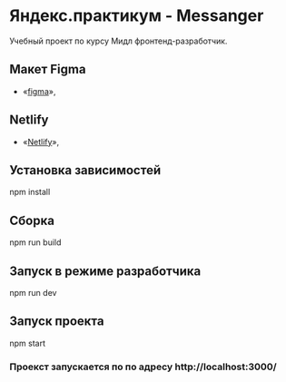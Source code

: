 # Яндекс.практикум - Messanger

Учебный проект по курсу Мидл фронтенд-разработчик.

## Макет Figma

- «[figma](https://www.figma.com/file/OAg5xIVYFPeQWpFLiCgpMi/Messenger?node-id=0%3A1&t=Tp4LRFZvgijWi26m-0)»,

## Netlify

- «[Netlify](https://yandex-messanger.netlify.app/)»,

## Установка зависимостей

npm install

## Сборка

npm run build

## Запуск в режиме разработчика

npm run dev

## Запуск проекта

npm start

### Проекст запускается по по адресу http://localhost:3000/
